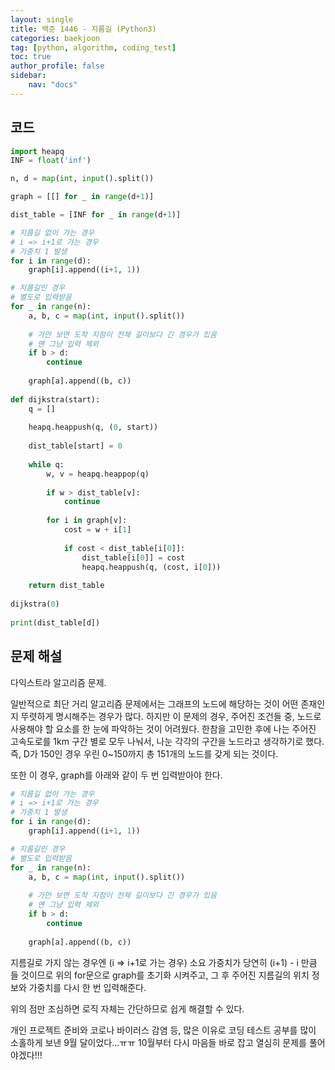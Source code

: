 ```yaml
---
layout: single
title: 백준 1446 - 지름길 (Python3)
categories: baekjoon
tag: [python, algorithm, coding_test]
toc: true 
author_profile: false
sidebar:
    nav: "docs"
---
```


## 코드

```python
import heapq
INF = float('inf')

n, d = map(int, input().split())

graph = [[] for _ in range(d+1)]

dist_table = [INF for _ in range(d+1)]

# 지름길 없이 가는 경우
# i => i+1로 가는 경우
# 가중치 1 발생
for i in range(d):
    graph[i].append((i+1, 1))

# 지름길인 경우
# 별도로 입력받음
for _ in range(n):
    a, b, c = map(int, input().split())
    
    # 가만 보면 도착 지점이 전체 길이보다 긴 경우가 있음
    # 얜 그냥 입력 제외
    if b > d:
        continue
    
    graph[a].append((b, c))
    
def dijkstra(start):
    q = []
    
    heapq.heappush(q, (0, start))
    
    dist_table[start] = 0
    
    while q:
        w, v = heapq.heappop(q)
        
        if w > dist_table[v]:
            continue
            
        for i in graph[v]:
            cost = w + i[1]
            
            if cost < dist_table[i[0]]:
                dist_table[i[0]] = cost
                heapq.heappush(q, (cost, i[0]))
                
    return dist_table
                
dijkstra(0)
            
print(dist_table[d])    
```



## 문제 해설

다익스트라 알고리즘 문제.

일반적으로 최단 거리 알고리즘 문제에서는 그래프의 노드에 해당하는 것이 어떤 존재인지 뚜렷하게 명시해주는 경우가 많다. 하지만 이 문제의 경우, 주어진 조건들 중, 노드로 사용해야 할 요소를 한 눈에 파악하는 것이 어려웠다. 한참을 고민한 후에 나는 주어진 고속도로를 1km 구간 별로 모두 나눠서, 나눈 각각의 구간을 노드라고 생각하기로 했다. 즉, D가 150인 경우 우린 0~150까지 총 151개의 노드를 갖게 되는 것이다.

또한 이 경우, graph를 아래와 같이 두 번 입력받아야 한다.

```python
# 지름길 없이 가는 경우
# i => i+1로 가는 경우
# 가중치 1 발생
for i in range(d):
    graph[i].append((i+1, 1))

# 지름길인 경우
# 별도로 입력받음
for _ in range(n):
    a, b, c = map(int, input().split())
    
    # 가만 보면 도착 지점이 전체 길이보다 긴 경우가 있음
    # 얜 그냥 입력 제외
    if b > d:
        continue
    
    graph[a].append((b, c))
```

지름길로 가지 않는 경우엔 (i => i+1로 가는 경우) 소요 가중치가 당연히 (i+1) - i 만큼 들 것이므로 위의 for문으로 graph를 초기화 시켜주고, 그 후 주어진 지름길의 위치 정보와 가중치를 다시 한 번 입력해준다.

위의 점만 조심하면 로직 자체는 간단하므로 쉽게 해결할 수 있다.

개인 프로젝트 준비와 코로나 바이러스 감염 등, 많은 이유로 코딩 테스트 공부를 많이 소홀하게 보낸 9월 달이었다...ㅠㅠ 10월부터 다시 마음들 바로 잡고 열심히 문제를 풀어야겠다!!!
